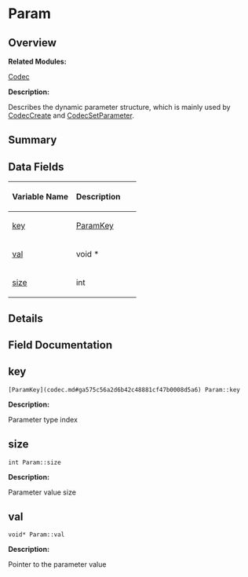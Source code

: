 # Param<a name="EN-US_TOPIC_0000001054718161"></a>

## **Overview**<a name="section1857314309093536"></a>

**Related Modules:**

[Codec](codec.md)

**Description:**

Describes the dynamic parameter structure, which is mainly used by  [CodecCreate](codec.md#ga74aa0395a51f004390f7a92fb68faddd)  and  [CodecSetParameter](codec.md#gaa080cf23aa5f77b30f3b90a026d97cc0). 

## **Summary**<a name="section482121123093536"></a>

## Data Fields<a name="pub-attribs"></a>

<a name="table1393928297093536"></a>
<table><thead align="left"><tr id="row1644261262093536"><th class="cellrowborder" valign="top" width="50%" id="mcps1.1.3.1.1"><p id="p1036560192093536"><a name="p1036560192093536"></a><a name="p1036560192093536"></a>Variable Name</p>
</th>
<th class="cellrowborder" valign="top" width="50%" id="mcps1.1.3.1.2"><p id="p1872208987093536"><a name="p1872208987093536"></a><a name="p1872208987093536"></a>Description</p>
</th>
</tr>
</thead>
<tbody><tr id="row1568675547093536"><td class="cellrowborder" valign="top" width="50%" headers="mcps1.1.3.1.1 "><p id="p2002794098093536"><a name="p2002794098093536"></a><a name="p2002794098093536"></a><a href="param.md#ace6f19effda894bc68afd60d5425a4a8">key</a></p>
</td>
<td class="cellrowborder" valign="top" width="50%" headers="mcps1.1.3.1.2 "><p id="p1641363514093536"><a name="p1641363514093536"></a><a name="p1641363514093536"></a><a href="codec.md#ga575c56a2d6b42c48881cf47b0008d5a6">ParamKey</a> </p>
</td>
</tr>
<tr id="row1044838011093536"><td class="cellrowborder" valign="top" width="50%" headers="mcps1.1.3.1.1 "><p id="p681328815093536"><a name="p681328815093536"></a><a name="p681328815093536"></a><a href="param.md#a375689df3cbcede96a3fb20ab6e0a086">val</a></p>
</td>
<td class="cellrowborder" valign="top" width="50%" headers="mcps1.1.3.1.2 "><p id="p2114345035093536"><a name="p2114345035093536"></a><a name="p2114345035093536"></a>void * </p>
</td>
</tr>
<tr id="row289472582093536"><td class="cellrowborder" valign="top" width="50%" headers="mcps1.1.3.1.1 "><p id="p1191032802093536"><a name="p1191032802093536"></a><a name="p1191032802093536"></a><a href="param.md#a4f68079ff933352feeef5364436bc402">size</a></p>
</td>
<td class="cellrowborder" valign="top" width="50%" headers="mcps1.1.3.1.2 "><p id="p157713884093536"><a name="p157713884093536"></a><a name="p157713884093536"></a>int </p>
</td>
</tr>
</tbody>
</table>

## **Details**<a name="section1131879235093536"></a>

## **Field Documentation**<a name="section707905573093536"></a>

## key<a name="ace6f19effda894bc68afd60d5425a4a8"></a>

```
[ParamKey](codec.md#ga575c56a2d6b42c48881cf47b0008d5a6) Param::key
```

 **Description:**

Parameter type index 

## size<a name="a4f68079ff933352feeef5364436bc402"></a>

```
int Param::size
```

 **Description:**

Parameter value size 

## val<a name="a375689df3cbcede96a3fb20ab6e0a086"></a>

```
void* Param::val
```

 **Description:**

Pointer to the parameter value 

